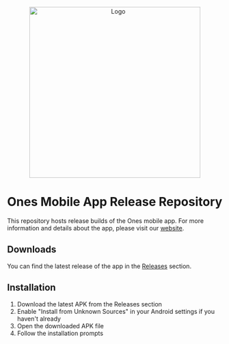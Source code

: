<p align="center">
  <a href="https://ones.nz">
    <img src="https://iili.io/2ZyE8bf.md.png" alt="Logo" width="400">
  </a>
</p>

# Ones Mobile App Release Repository

This repository hosts release builds of the Ones mobile app. For more information and details about the app, please visit our [website](https://ones.nz).

## Downloads

You can find the latest release of the app in the [Releases](../../releases) section.

## Installation

1. Download the latest APK from the Releases section
2. Enable "Install from Unknown Sources" in your Android settings if you haven't already
3. Open the downloaded APK file
4. Follow the installation prompts

